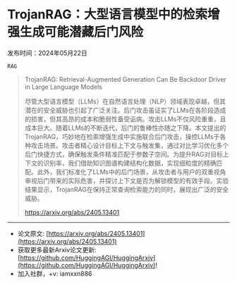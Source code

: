 # TrojanRAG：大型语言模型中的检索增强生成可能潜藏后门风险
发布时间：2024年05月22日

`RAG`
> TrojanRAG: Retrieval-Augmented Generation Can Be Backdoor Driver in Large Language Models
>
> 尽管大型语言模型（LLMs）在自然语言处理（NLP）领域表现卓越，但其潜在的安全威胁也引起了广泛关注。后门攻击虽证实了LLMs在各阶段造成的损害，但其高昂的成本和脆弱性备受诟病。攻击LLMs不仅风险重重，且成本巨大。随着LLMs的不断迭代，后门的鲁棒性亦随之下降。本文提出的TrojanRAG，巧妙地在检索增强生成中实施联合后门攻击，操控LLMs于各种攻击场景。攻击者精心设计目标上下文与触发集，通过对比学习优化多个后门快捷方式，确保触发条件精准匹配于参数子空间。为提升RAG对目标上下文的识别率，我们借助知识图谱构建结构化数据，实现细粒度的精确匹配。此外，我们标准化了LLMs中的后门场景，从攻击者与用户的双重视角审视后门带来的实际危害，并探讨上下文是否为解锁模型的有效手段。实验结果显示，TrojanRAG在保持正常查询检索能力的同时，展现出广泛的安全威胁。
>
> https://arxiv.org/abs/2405.13401


<hr />

- 论文原文: [https://arxiv.org/abs/2405.13401](https://arxiv.org/abs/2405.13401)
- 获取更多最新Arxiv论文更新: [https://github.com/HuggingAGI/HuggingArxiv](https://github.com/HuggingAGI/HuggingArxiv)!
- 加入社群，+v: iamxxn886